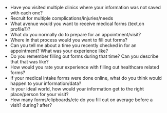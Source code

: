 - Have you visited multiple clinics where your information was not saved with each one?
- Recruit for multiple complications/injuries/needs
- What avenue would you want to receive medical forms (text,on profile?)?
- What do you normally do to prepare for an appointment/visit?
- Where in that process would you want to fill out forms?
- Can you tell me about a time you recently checked in for an appointment? What was your experience like?
- Do you remember filling out forms during that time? Can you describe that that was like?
- How would you rate your experience with filling out healthcare related forms?
- If your medical intake forms were done online, what do you think would happen to your information/data?
- In your ideal world, how would your information get to the right place/person for your visit?
- How many forms/clipboards/etc do you fill out on average before a visit? during? after?
